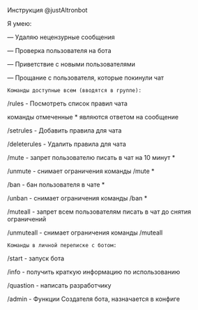Инструкция @justAltronbot

Я умею:

— Удаляю нецензурные сообщения

— Проверка пользователя на бота

— Приветствие с новыми пользователями

— Прощание с пользователя, которые покинули чат


    Команды доступные всем (вводятся в группе):

/rules - Посмотреть список правил чата

команды отмеченные * являются ответом на сообщение

/setrules - Добавить правила для чата

/deleterules - Удалить правила для чата

/mute - запрет пользователю писать в чат на 10 минут *

/unmute - снимает ограничения команды /mute *

/ban - бан пользователя в чате *

/unban - снимает ограничения команды /ban *

/muteall - запрет всем пользователям писать в чат до снятия ограничений

/unmuteall - снимает ограничения команды /muteall

    Команды в личной переписке с ботом:

/start - запуск бота

/info - получить краткую информацию по использованию 

/quastion - написать разработчику

/admin - Функции Создателя бота, назначается в конфиге
